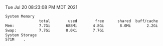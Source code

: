 Tue Jul 20 08:23:08 PM MDT 2021
```bash
System Memory
               total        used        free      shared  buff/cache   available
Mem:           7.7Gi       688Mi       4.8Gi       8.0Mi       2.2Gi       6.7Gi
Swap:          7.7Gi       0.0Ki       7.7Gi
System Storage
571M	.
```
```bash
